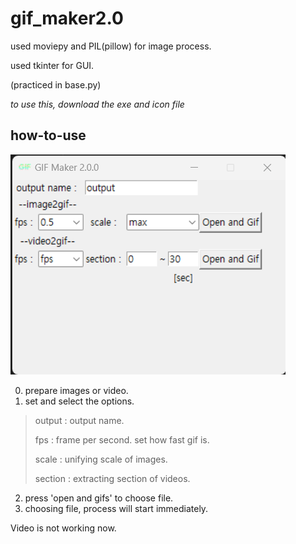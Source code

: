# gif_maker2.0

used moviepy and PIL(pillow) for image process.

used tkinter for GUI.

(practiced in base.py)

*to use this, download the exe and icon file*

## how-to-use

![gif maker](/tutorial.png)

0. prepare images or video.
1. set and select the options.
> output : output name.
> 
> fps : frame per second. set how fast gif is.
>
> scale : unifying scale of images.
>
> section : extracting section of videos.
2. press 'open and gifs' to choose file.
3. choosing file, process will start immediately.

Video is not working now.
